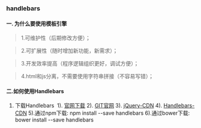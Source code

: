 ### handlebars
#### 一. 为什么要使用模板引擎

> 1.可维护性（后期修改方便）；

> 2.可扩展性（随时增加新功能，新需求）；

> 3.开发效率提高（程序逻辑组织更好，调试方便）；

> 4.html和js分离，不需要使用字符串拼接（不容易写错）；

#### 二.如何使用Handlebars
1. 下载Handlebars
  1). [官网下载](http://handlebarsjs.com./installation.html)
  2). [GIT官网](https://github.com/daaain/Handlebars.git)
  3). [jQuery-CDN](http://note.youdao.com/)
  4). [Handlebars-CDN](http://note.youdao.com/)
  5).通过npm下载: npm install --save handlebars
  6).通过bower下载: bower install --save handlebars
